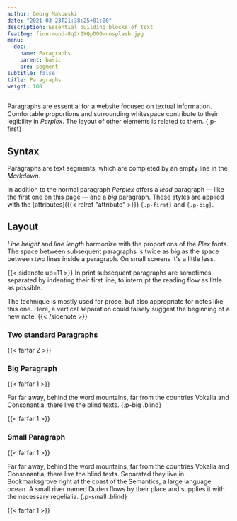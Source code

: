 ```yaml
---
author: Georg Makowski
date: "2021-03-23T21:38:25+01:00"
description: Essential building blocks of text
featImg: finn-mund-8q2r2XQpDO0-unsplash.jpg
menu:
  doc:
    name: Paragraphs
    parent: basic
    pre: segment
subtitle: false
title: Paragraphs
weight: 108
---
```


Paragraphs are essential for a website focused on textual information. Comfortable proportions and surrounding whitespace contribute to their legibility in _Perplex_. The layout of other elements is related to them.
{.p-first} <!--more-->

## Syntax

Paragraphs are text segments, which are completed by an empty line in the _Markdown_.

In addition to the normal paragraph _Perplex_ offers a _lead_ paragraph — like the first one on this page — and a _big_ paragraph. These styles are applied with the [attributes]({{< relref "attribute" >}}) `{.p-first}` and `{.p-big}`.

## Layout

_Line height_ and _line length_ harmonize with the proportions of the _Plex_ fonts. The space between subsequent paragraphs is twice as big as the space between two lines inside a paragraph. On small screens it's a little less.

{{< sidenote up=11 >}}
In print subsequent paragraphs are sometimes separated by indenting their first line, to interrupt the reading flow as little as possible.

The technique is mostly used for prose, but also appropriate for notes like this one. Here, a vertical separation could falsely suggest the beginning of a new note.
{{< /sidenote >}}

### Two standard Paragraphs

{{< farfar 2 >}}

### Big Paragraph

{{< farfar 1 >}}

Far far away, behind the word mountains, far from the countries Vokalia and Consonantia, there live the blind texts.
{.p-big .blind}

{{< farfar 1 >}}

### Small Paragraph

{{< farfar 1 >}}

Far far away, behind the word mountains, far from the countries Vokalia and Consonantia, there live the blind texts. Separated they live in Bookmarksgrove right at the coast of the Semantics, a large language ocean. A small river named Duden flows by their place and supplies it with the necessary regelialia.
{.p-small .blind}

{{< farfar 1 >}}
